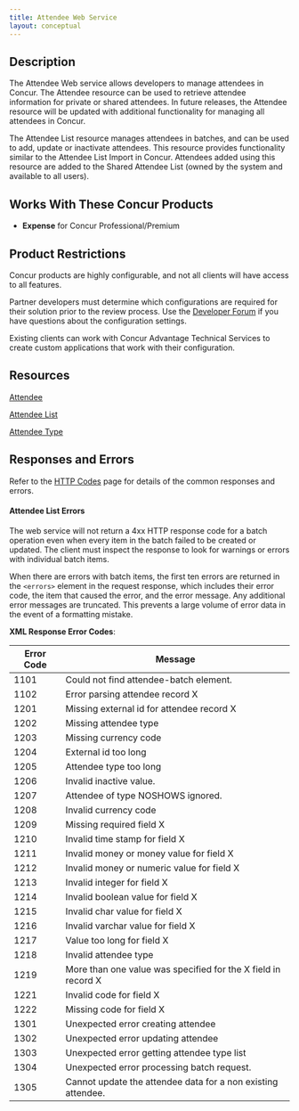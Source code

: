 ```yaml
---
title: Attendee Web Service 
layout: conceptual
---
```



## Description

The Attendee Web service allows developers to manage attendees in Concur. The Attendee resource can be used to retrieve attendee information for private or shared attendees. In future releases, the Attendee resource will be updated with additional functionality for managing all attendees in Concur.

The Attendee List resource manages attendees in batches, and can be used to add, update or inactivate attendees. This resource provides functionality similar to the Attendee List Import in Concur. Attendees added using this resource are added to the Shared Attendee List (owned by the system and available to all users).


## Works With These Concur Products

* **Expense** for Concur Professional/Premium


## Product Restrictions

Concur products are highly configurable, and not all clients will have access to all features.

Partner developers must determine which configurations are required for their solution prior to the review process. Use the [Developer Forum][2] if you have questions about the configuration settings.

Existing clients can work with Concur Advantage Technical Services to create custom applications that work with their configuration.


## Resources

[Attendee][3]

[Attendee List][4]

[Attendee Type][5]


## Responses and Errors

Refer to the [HTTP Codes][6] page for details of the common responses and errors.


#### Attendee List Errors

The web service will not return a 4xx HTTP response code for a batch operation even when every item in the batch failed to be created or updated. The client must inspect the response to look for warnings or errors with individual batch items.

When there are errors with batch items, the first ten errors are returned in the `<errors>` element in the request response, which includes their error code, the item that caused the error, and the error message. Any additional error messages are truncated. This prevents a large volume of error data in the event of a formatting mistake.

  
**XML Response Error Codes**:

|  Error Code |  Message |
|-------------|----------|
|  1101 |  Could not find attendee-batch element. |
|  1102 |  Error parsing attendee record X |
|  1201 |  Missing external id for attendee record X |
|  1202 |  Missing attendee type |
|  1203 |  Missing currency code |
|  1204 |  External id too long |
|  1205 |  Attendee type too long |
|  1206 |  Invalid inactive value. |
|  1207 |  Attendee of type NOSHOWS ignored. |
|  1208 |  Invalid currency code |
|  1209 |  Missing required field X |
|  1210 |  Invalid time stamp for field X |
|  1211 |  Invalid money or money value for field X |
|  1212 |  Invalid money or numeric value for field X |
|  1213 |  Invalid integer for field X |
|  1214 |  Invalid boolean value for field X |
|  1215 |  Invalid char value for field X |
|  1216 |  Invalid varchar value for field X |
|  1217 |  Value too long for field X |
|  1218 |  Invalid attendee type |
|  1219 |  More than one value was specified for the X field in record X |
|  1221 |  Invalid code for field X |
|  1222 |  Missing code for field X |
|  1301 |  Unexpected error creating attendee |
|  1302 |  Unexpected error updating attendee |
|  1303 |  Unexpected error getting attendee type list |
|  1304 |  Unexpected error processing batch request. |
|  1305 |  Cannot update the attendee data for a non existing attendee. |

  


[1]: https://developer.concur.com/api-documentation/core-concepts
[2]: https://developer.concur.com/forums/concur-connect
[3]: https://developer.concur.com/attendee/attendee-resource
[4]: https://developer.concur.com/attendee/attendee-list-resource
[5]: https://developer.concur.com/attendee/attendee-type-resource
[6]: https://developer.concur.com/reference/http-codes
